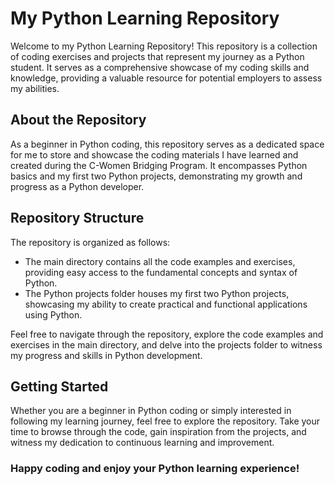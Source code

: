 # My Python Learning Repository
Welcome to my Python Learning Repository! This repository is a collection of coding exercises and projects that represent my journey as a Python student. It serves as a comprehensive showcase of my coding skills and knowledge, providing a valuable resource for potential employers to assess my abilities.

## About the Repository
As a beginner in Python coding, this repository serves as a dedicated space for me to store and showcase the coding materials I have learned and created during the C-Women Bridging Program. It encompasses Python basics and my first two Python projects, demonstrating my growth and progress as a Python developer.

## Repository Structure
The repository is organized as follows:

- The main directory contains all the code examples and exercises, providing easy access to the fundamental concepts and syntax of Python.
- The Python projects folder houses my first two Python projects, showcasing my ability to create practical and functional applications using Python.

Feel free to navigate through the repository, explore the code examples and exercises in the main directory, and delve into the projects folder to witness my progress and skills in Python development.

## Getting Started
Whether you are a beginner in Python coding or simply interested in following my learning journey, feel free to explore the repository. Take your time to browse through the code, gain inspiration from the projects, and witness my dedication to continuous learning and improvement.

### Happy coding and enjoy your Python learning experience!
